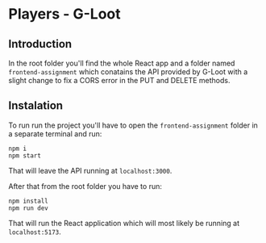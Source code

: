# Players - G-Loot

## Introduction

In the root folder you'll find the whole React app and a folder named `frontend-assignment` which conatains the API provided by G-Loot with a slight change to fix a CORS error in the PUT and DELETE methods.


## Instalation

To run run the project you'll have to open the `frontend-assignment` folder in a separate terminal and run:
```
npm i
npm start
```
That will leave the API running at `localhost:3000`.

After that from the root folder you have to run:
```
npm install
npm run dev
```
That will run the React application which will most likely be running at `localhost:5173`.
